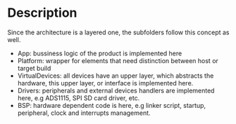 # Description

Since the architecture is a layered one, the subfolders follow this concept as well.

* App: bussiness logic of the product is implemented here
* Platform: wrapper for elements that need distinction between host or target build 
* VirtualDevices: all devices have an upper layer, which abstracts the hardware, this upper layer, or interface is implemented here.
* Drivers: peripherals and external devices handlers are implemented here, e.g ADS1115, SPI SD card driver, etc.
* BSP: hardware dependent code is here, e.g linker script, startup, peripheral, clock and interrupts management.